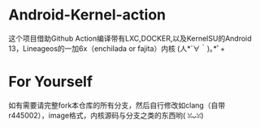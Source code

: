 # Android-Kernel-action
这个项目借助Github Action编译带有LXC,DOCKER,以及KernelSU的Android 13，Lineageos的一加6x（enchilada or fajita）内核 (⁠人⁠*⁠´⁠∀⁠｀⁠)⁠｡⁠*ﾟ⁠+
# For Yourself
如有需要请完整fork本仓库的所有分支，然后自行修改如clang（自带r445002），image格式，内核源码与分支之类的东西哟(⁠ ⁠ꈍ⁠ᴗ⁠ꈍ⁠)
